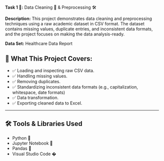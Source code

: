 **Task 1 🎯:** Data Cleaning 🧹 & Preprocessing 🛠

**Description:** This project demonstrates data cleaning and preprocessing techniques using a raw academic dataset in CSV format. 
The dataset contains missing values, duplicate entries, and inconsistent data formats, and the project focuses on 
making the data analysis-ready.

**Data Set:** Healthcare Data Report

## 🚀 What This Project Covers:

- ✅ Loading and inspecting raw CSV data.
- ✅ Handling missing values.
- ✅ Removing duplicates.
- ✅ Standardizing inconsistent data formats (e.g., capitalization, whitespace, date formats)
- ✅ Data transformation.
- ✅ Exporting cleaned data to Excel.

---

## 🛠 Tools & Libraries Used

- Python 🐍
- Jupyter Notebook 📓
- Pandas 🐼
- Visual Studio Code �
